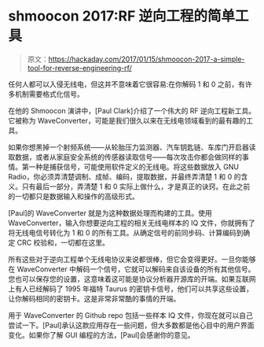 # shmoocon 2017:RF 逆向工程的简单工具

> 原文：<https://hackaday.com/2017/01/15/shmoocon-2017-a-simple-tool-for-reverse-engineering-rf/>

任何人都可以入侵无线电，但这并不意味着它很容易:在你解码 1 和 0 之前，有许多机制需要格式化信号。

在他的 Shmoocon 演讲中，[Paul Clark]介绍了一个伟大的 RF 逆向工程新工具。它被称为 WaveConverter，可能是我们很久以来在无线电领域看到的最有趣的工具。

如果你想黑掉一个射频系统——从轮胎压力监测器、汽车钥匙链、车库门开启器读取数据，或者从家庭安全系统的传感器读取信号——每次攻击你都会做同样的事情。第一种是捕获信号，可能使用软件定义的无线电。将这些数据放入 GNU Radio，你必须弄清楚调制、成帧、编码，提取数据，并最终弄清楚 1 和 0 的含义。只有最后一部分，弄清楚 1 和 0 实际上做什么，才是真正的诀窍。在此之前的一切都只是数据输入和操作的高级形式。

[Paul]的 WaveConverter 就是为这种数据处理而构建的工具。使用 WaveConverter，输入你想要逆向工程的相关无线电样本的 IQ 文件，你就拥有了将无线电信号转化为 1 和 0 的所有工具。从确定信号的前同步码、计算编码到确定 CRC 校验和，一切都在这里。

所有这些对于逆向工程单个无线电协议来说都很棒，但它会变得更好。一旦你能够在 WaveConverter 中解码一个信号，它就可以解码来自该设备的所有其他信号。您也可以保存您的设置，这意味着这可能是协议分析器开源库的开端。如果互联网上有人已经解码了 1995 年福特 Taurus 的密钥卡信号，他们可以共享这些设置，让你解码相同的密钥卡。这是非常非常酷的事情的开端。

用于 WaveConverter 的 Github repo 包括一些样本 IQ 文件，你现在就可以自己尝试一下。[Paul]承认这款应用存在一些问题，但大多数都是他心目中的用户界面变化。如果你了解 GUI 编程的方法，[Paul]会感谢你的意见。